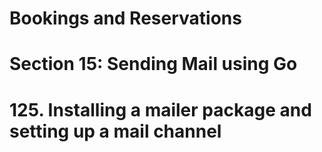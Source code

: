 # Bookings and Reservations

# Section 15: Sending Mail using Go

# 125. Installing a mailer package and setting up a mail channel
